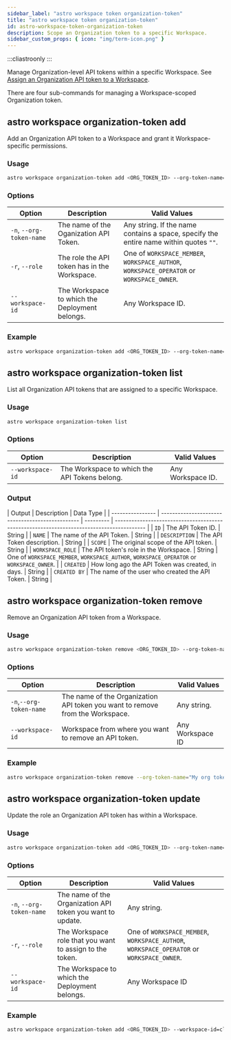 ```yaml
---
sidebar_label: "astro workspace token organization-token"
title: "astro workspace token organization-token"
id: astro-workspace-token-organization-token
description: Scope an Organization token to a specific Workspace.
sidebar_custom_props: { icon: "img/term-icon.png" }
---
```


:::cliastroonly
:::

Manage Organization-level API tokens within a specific Workspace. See [Assign an Organization API token to a Workspace](https://docs.astronomer.io/astro/workspace-api-tokens#assign-an-organization-api-token-to-a-workspace).

There are four sub-commands for managing a Workspace-scoped Organization token.

## astro workspace organization-token add

Add an Organization API token to a Workspace and grant it Workspace-specific permissions.

### Usage

```sh
astro workspace organization-token add <ORG_TOKEN_ID> --org-token-name=ORGANIZATION-NAME --role=WORKSPACE_MEMBER
```

### Options

| Option                   | Description                                    | Valid Values                                                                              |
| ------------------------ | ---------------------------------------------- | ----------------------------------------------------------------------------------------- |
| `-n`, `--org-token-name` | The name of the Oganization API Token.         | Any string. If the name contains a space, specify the entire name within quotes `""`.     |
| `-r`, `--role`           | The role the API token has in the Workspace.   | One of `WORKSPACE_MEMBER`, `WORKSPACE_AUTHOR`, `WORKSPACE_OPERATOR` or `WORKSPACE_OWNER`. |
| `--workspace-id`         | The Workspace to which the Deployment belongs. | Any Workspace ID.                                                                         |

### Example

```sh
astro workspace organization-token add <ORG_TOKEN_ID> --org-token-name="My Organization" --role=WORKSPACE_OWNER
```

## astro workspace organization-token list

List all Organization API tokens that are assigned to a specific Workspace.

### Usage

```sh
astro workspace organization-token list
```

### Options

| Option           | Description                                   | Valid Values      |
| ---------------- | --------------------------------------------- | ----------------- |
| `--workspace-id` | The Workspace to which the API Tokens belong. | Any Workspace ID. |

### Output

| Output           | Description                                      | Data Type |
| ---------------- | ------------------------------------------------ | --------- | ----------------------------------------------------------------------------------------- |
| `ID`             | The API Token ID.                                | String    |
| `NAME`           | The name of the API Token.                       | String    |
| `DESCRIPTION`    | The API Token description.                       | String    |
| `SCOPE`          | The original scope of the API token.             | String    |
| `WORKSPACE_ROLE` | The API token's role in the Workspace.           | String    | One of `WORKSPACE_MEMBER`, `WORKSPACE_AUTHOR`, `WORKSPACE_OPERATOR` or `WORKSPACE_OWNER`. |
| `CREATED`        | How long ago the API Token was created, in days. | String    |
| `CREATED BY`     | The name of the user who created the API Token.  | String    |

## astro workspace organization-token remove

Remove an Organization API token from a Workspace.

### Usage

```sh
astro workspace organization-token remove <ORG_TOKEN_ID> --org-token-name=ORG-TOKEN-NAME
```

### Options

| Option                  | Description                                                                   | Valid Values     |
| ----------------------- | ----------------------------------------------------------------------------- | ---------------- |
| `-n`,`--org-token-name` | The name of the Organization API token you want to remove from the Workspace. | Any string.      |
| `--workspace-id`        | Workspace from where you want to remove an API token.                         | Any Workspace ID |

### Example

```sh
astro workspace organization-token remove --org-token-name="My org token"
```

## astro workspace organization-token update

Update the role an Organization API token has within a Workspace.

### Usage

```sh
astro workspace organization-token add <ORG_TOKEN_ID> --org-token-name=ORGANIZATION-TOKEN-NAME --workspace-id=<workspace-id> --role=WORKSPACE_MEMBER
```

### Options

| Option                   | Description                                                               | Valid Values                                                                              |
| ------------------------ | ------------------------------------------------------------------------- | ----------------------------------------------------------------------------------------- |
| `-n`, `--org-token-name` | The name of the Organization API token you want to update. | Any string.                                                                               |
| `-r`, `--role`           | The Workspace role that you want to assign to the token.                                 | One of `WORKSPACE_MEMBER`, `WORKSPACE_AUTHOR`, `WORKSPACE_OPERATOR` or `WORKSPACE_OWNER`. |
| `--workspace-id`         | The Workspace to which the Deployment belongs.                         | Any Workspace ID                                                                          |

### Example

```sh
astro workspace organization-token add <ORG_TOKEN_ID> --workspace-id=clvdx7z3c000008kv5tdw5tc5 --org-token-name=MY-ORGANIZATION --role=WORKSPACE_AUTHOR
```
